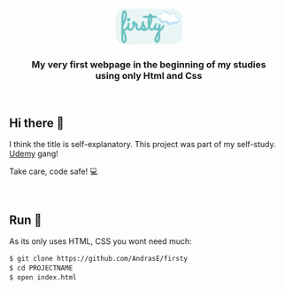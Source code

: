 <br>
<p align="center">
  <a href="https://andrase.github.io/firsty/" target="_blank" rel="noopener noreferrer">
  <img src="https://github.com/AndrasE/raw-readme/blob/main/firsty-readme-img.png?raw=true">
  </a>
</p>
<h3 align="center">
  My very first webpage in the beginning of my studies
  <br>
  using only Html and Css
</h3>

<br>

## Hi there 👋

I think the title is self-explanatory. 
This project was part of my self-study. <a href="https://www.udemy.com/course/the-complete-web-development-bootcamp" target="_blank" rel="noopener noreferrer">Udemy</a> gang!
  
Take care, code safe! 💻

<br>

## Run 🚀
As its only uses HTML, CSS you wont need much:

```sh
$ git clone https://github.com/AndrasE/firsty
$ cd PROJECTNAME
$ open index.html
```
